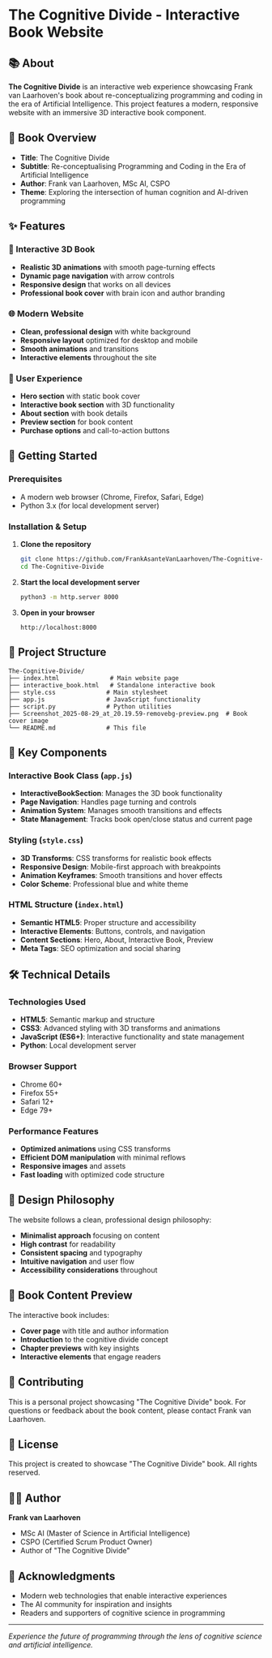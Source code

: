 # The Cognitive Divide - Interactive Book Website

## 📚 About

**The Cognitive Divide** is an interactive web experience showcasing Frank van Laarhoven's book about re-conceptualizing programming and coding in the era of Artificial Intelligence. This project features a modern, responsive website with an immersive 3D interactive book component.

## 🧠 Book Overview

- **Title**: The Cognitive Divide
- **Subtitle**: Re-conceptualising Programming and Coding in the Era of Artificial Intelligence
- **Author**: Frank van Laarhoven, MSc AI, CSPO
- **Theme**: Exploring the intersection of human cognition and AI-driven programming

## ✨ Features

### 🎨 Interactive 3D Book
- **Realistic 3D animations** with smooth page-turning effects
- **Dynamic page navigation** with arrow controls
- **Responsive design** that works on all devices
- **Professional book cover** with brain icon and author branding

### 🌐 Modern Website
- **Clean, professional design** with white background
- **Responsive layout** optimized for desktop and mobile
- **Smooth animations** and transitions
- **Interactive elements** throughout the site

### 📱 User Experience
- **Hero section** with static book cover
- **Interactive book section** with 3D functionality
- **About section** with book details
- **Preview section** for book content
- **Purchase options** and call-to-action buttons

## 🚀 Getting Started

### Prerequisites
- A modern web browser (Chrome, Firefox, Safari, Edge)
- Python 3.x (for local development server)

### Installation & Setup

1. **Clone the repository**
   ```bash
   git clone https://github.com/FrankAsanteVanLaarhoven/The-Cognitive-Divide.git
   cd The-Cognitive-Divide
   ```

2. **Start the local development server**
   ```bash
   python3 -m http.server 8000
   ```

3. **Open in your browser**
   ```
   http://localhost:8000
   ```

## 📁 Project Structure

```
The-Cognitive-Divide/
├── index.html              # Main website page
├── interactive_book.html   # Standalone interactive book
├── style.css              # Main stylesheet
├── app.js                 # JavaScript functionality
├── script.py              # Python utilities
├── Screenshot_2025-08-29_at_20.19.59-removebg-preview.png  # Book cover image
└── README.md              # This file
```

## 🎯 Key Components

### Interactive Book Class (`app.js`)
- **InteractiveBookSection**: Manages the 3D book functionality
- **Page Navigation**: Handles page turning and controls
- **Animation System**: Manages smooth transitions and effects
- **State Management**: Tracks book open/close status and current page

### Styling (`style.css`)
- **3D Transforms**: CSS transforms for realistic book effects
- **Responsive Design**: Mobile-first approach with breakpoints
- **Animation Keyframes**: Smooth transitions and hover effects
- **Color Scheme**: Professional blue and white theme

### HTML Structure (`index.html`)
- **Semantic HTML5**: Proper structure and accessibility
- **Interactive Elements**: Buttons, controls, and navigation
- **Content Sections**: Hero, About, Interactive Book, Preview
- **Meta Tags**: SEO optimization and social sharing

## 🛠️ Technical Details

### Technologies Used
- **HTML5**: Semantic markup and structure
- **CSS3**: Advanced styling with 3D transforms and animations
- **JavaScript (ES6+)**: Interactive functionality and state management
- **Python**: Local development server

### Browser Support
- Chrome 60+
- Firefox 55+
- Safari 12+
- Edge 79+

### Performance Features
- **Optimized animations** using CSS transforms
- **Efficient DOM manipulation** with minimal reflows
- **Responsive images** and assets
- **Fast loading** with optimized code structure

## 🎨 Design Philosophy

The website follows a clean, professional design philosophy:
- **Minimalist approach** focusing on content
- **High contrast** for readability
- **Consistent spacing** and typography
- **Intuitive navigation** and user flow
- **Accessibility considerations** throughout

## 📖 Book Content Preview

The interactive book includes:
- **Cover page** with title and author information
- **Introduction** to the cognitive divide concept
- **Chapter previews** with key insights
- **Interactive elements** that engage readers

## 🤝 Contributing

This is a personal project showcasing "The Cognitive Divide" book. For questions or feedback about the book content, please contact Frank van Laarhoven.

## 📄 License

This project is created to showcase "The Cognitive Divide" book. All rights reserved.

## 👨‍💻 Author

**Frank van Laarhoven**
- MSc AI (Master of Science in Artificial Intelligence)
- CSPO (Certified Scrum Product Owner)
- Author of "The Cognitive Divide"

## 🌟 Acknowledgments

- Modern web technologies that enable interactive experiences
- The AI community for inspiration and insights
- Readers and supporters of cognitive science in programming

---

*Experience the future of programming through the lens of cognitive science and artificial intelligence.*

